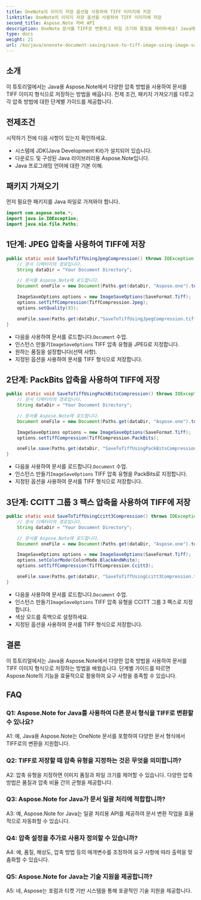 ```yaml
---
title: OneNote의 이미지 저장 옵션을 사용하여 TIFF 이미지에 저장
linktitle: OneNote의 이미지 저장 옵션을 사용하여 TIFF 이미지에 저장
second_title: Aspose.Note 자바 API
description: OneNote 문서를 TIFF로 변환하고 파일 크기와 품질을 제어하세요! Java에서 Jpeg, PackBits 또는 팩스 압축을 선택합니다. 코드 예제를 받고 방법을 알아보세요! #OneNote #Java #Aspose
type: docs
weight: 21
url: /ko/java/onenote-document-saving/save-to-tiff-image-using-image-save-options/
---
```

## 소개

이 튜토리얼에서는 Java용 Aspose.Note에서 다양한 압축 방법을 사용하여 문서를 TIFF 이미지 형식으로 저장하는 방법을 배웁니다. 전제 조건, 패키지 가져오기를 다루고 각 압축 방법에 대한 단계별 가이드를 제공합니다.

## 전제조건

시작하기 전에 다음 사항이 있는지 확인하세요.

- 시스템에 JDK(Java Development Kit)가 설치되어 있습니다.
- 다운로드 및 구성된 Java 라이브러리용 Aspose.Note입니다.
- Java 프로그래밍 언어에 대한 기본 이해.

## 패키지 가져오기

먼저 필요한 패키지를 Java 파일로 가져와야 합니다.

```java
import com.aspose.note.*;
import java.io.IOException;
import java.nio.file.Paths;
```

## 1단계: JPEG 압축을 사용하여 TIFF에 저장

```java
public static void SaveToTiffUsingJpegCompression() throws IOException {
    // 문서 디렉터리의 경로입니다.
    String dataDir = "Your Document Directory";

    // 문서를 Aspose.Note에 로드합니다.
    Document oneFile = new Document(Paths.get(dataDir, "Aspose.one").toString());

    ImageSaveOptions options = new ImageSaveOptions(SaveFormat.Tiff);
    options.setTiffCompression(TiffCompression.Jpeg);
    options.setQuality(93);

    oneFile.save(Paths.get(dataDir,"SaveToTiffUsingJpegCompression.tiff").toString(), options);
}
```

-  다음을 사용하여 문서를 로드합니다.`Document` 수업.
-  인스턴스 만들기`ImageSaveOptions` TIFF 압축 유형을 JPEG로 지정합니다.
- 원하는 품질을 설정합니다(선택 사항).
- 지정된 옵션을 사용하여 문서를 TIFF 형식으로 저장합니다.

## 2단계: PackBits 압축을 사용하여 TIFF에 저장

```java
public static void SaveToTiffUsingPackBitsCompression() throws IOException {
    // 문서 디렉터리의 경로입니다.
    String dataDir = "Your Document Directory";

    // 문서를 Aspose.Note에 로드합니다.
    Document oneFile = new Document(Paths.get(dataDir, "Aspose.one").toString());

    ImageSaveOptions options = new ImageSaveOptions(SaveFormat.Tiff);
    options.setTiffCompression(TiffCompression.PackBits);

    oneFile.save(Paths.get(dataDir, "SaveToTiffUsingPackBitsCompression.tiff").toString(), options);
}
```

-  다음을 사용하여 문서를 로드합니다.`Document` 수업.
-  인스턴스 만들기`ImageSaveOptions` TIFF 압축 유형을 PackBits로 지정합니다.
- 지정된 옵션을 사용하여 문서를 TIFF 형식으로 저장합니다.

## 3단계: CCITT 그룹 3 팩스 압축을 사용하여 TIFF에 저장

```java
public static void SaveToTiffUsingCcitt3Compression() throws IOException {
    // 문서 디렉터리의 경로입니다.
    String dataDir = "Your Document Directory";

    // 문서를 Aspose.Note에 로드합니다.
    Document oneFile = new Document(Paths.get(dataDir, "Aspose.one").toString());

    ImageSaveOptions options = new ImageSaveOptions(SaveFormat.Tiff);
    options.setColorMode(ColorMode.BlackAndWhite);
    options.setTiffCompression(TiffCompression.Ccitt3);

    oneFile.save(Paths.get(dataDir, "SaveToTiffUsingCcitt3Compression.tiff").toString(), options);
}
```

-  다음을 사용하여 문서를 로드합니다.`Document` 수업.
-  인스턴스 만들기`ImageSaveOptions` TIFF 압축 유형을 CCITT 그룹 3 팩스로 지정합니다.
- 색상 모드를 흑백으로 설정하세요.
- 지정된 옵션을 사용하여 문서를 TIFF 형식으로 저장합니다.

## 결론

이 튜토리얼에서는 Java용 Aspose.Note에서 다양한 압축 방법을 사용하여 문서를 TIFF 이미지 형식으로 저장하는 방법을 배웠습니다. 단계별 가이드를 따르면 Aspose.Note의 기능을 효율적으로 활용하여 요구 사항을 충족할 수 있습니다.

## FAQ

### Q1: Aspose.Note for Java를 사용하여 다른 문서 형식을 TIFF로 변환할 수 있나요?

A1: 예, Java용 Aspose.Note는 OneNote 문서를 포함하여 다양한 문서 형식에서 TIFF로의 변환을 지원합니다.

### Q2: TIFF로 저장할 때 압축 유형을 지정하는 것은 무엇을 의미합니까?

A2: 압축 유형을 지정하면 이미지 품질과 파일 크기를 제어할 수 있습니다. 다양한 압축 방법은 품질과 압축 비율 간의 균형을 제공합니다.

### Q3: Aspose.Note for Java가 문서 일괄 처리에 적합합니까?

A3: 예, Aspose.Note for Java는 일괄 처리용 API를 제공하여 문서 변환 작업을 효율적으로 자동화할 수 있습니다.

### Q4: 압축 설정을 추가로 사용자 정의할 수 있습니까?

A4: 예, 품질, 해상도, 압축 방법 등의 매개변수를 조정하여 요구 사항에 따라 출력을 맞춤화할 수 있습니다.

### Q5: Aspose.Note for Java는 기술 지원을 제공합니까?

A5: 네, Aspose는 포럼과 티켓 기반 시스템을 통해 포괄적인 기술 지원을 제공합니다.
